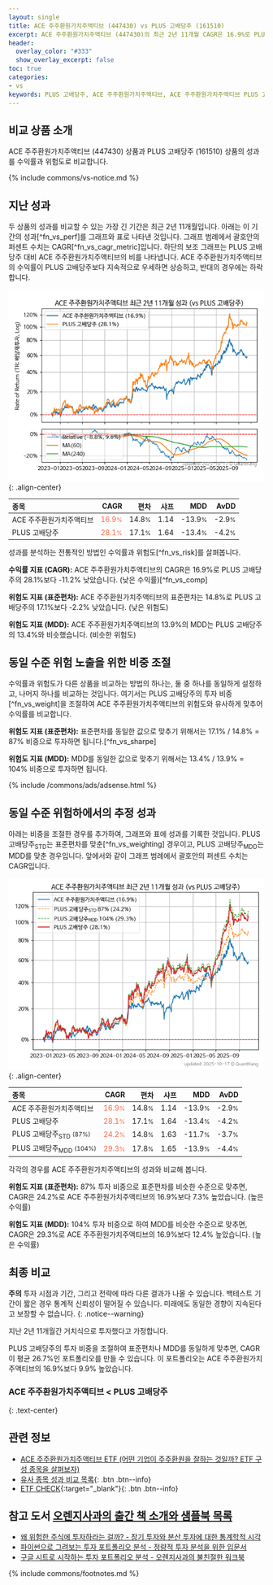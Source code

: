 ```yaml
---
layout: single
title: ACE 주주환원가치주액티브 (447430) vs PLUS 고배당주 (161510)
excerpt: ACE 주주환원가치주액티브 (447430)의 최근 2년 11개월 CAGR은 16.9%로 PLUS 고배당주 (161510)의 28.1%보다 -11.2% 낮았습니다.
header:
  overlay_color: "#333"
  show_overlay_excerpt: false
toc: true
categories:
- vs
keywords: PLUS 고배당주, ACE 주주환원가치주액티브, ACE 주주환원가치주액티브 PLUS 고배당주 비교, 447430, 161510, 447430 447430 비교
---
```


## 비교 상품 소개


ACE 주주환원가치주액티브 (447430) 상품과 PLUS 고배당주 (161510) 상품의 성과를 수익률과 위험도로 비교합니다.





{% include commons/vs-notice.md %}

## 지난 성과

두 상품의 성과를 비교할 수 있는 가장 긴 기간은 최근 2년 11개월입니다. 아래는 이 기간의 성과[^fn_vs_perf]를 그래프와 표로 나타낸 것입니다.
그래프 범례에서 괄호안의 퍼센트 수치는 CAGR[^fn_vs_cagr_metric]입니다.
하단의 보조 그래프는 PLUS 고배당주 대비 ACE 주주환원가치주액티브의 비를 나타냅니다.
ACE 주주환원가치주액티브의 수익률이 PLUS 고배당주보다 지속적으로 우세하면 상승하고, 반대의 경우에는 하락합니다.

![ACE 주주환원가치주액티브](/vs/images/447430-vs-161510_dual.png){: .align-center}

| **종목** | **CAGR** | **편차** | **샤프** | **MDD** | **AvDD** |
| :------------ | ------: | -----------: | -------: | ------: | -------: |
| ACE 주주환원가치주액티브 | <span style="color: tomato">16.9<small>%</small></span> | 14.8<small>%</small> | 1.14 | -13.9<small>%</small> | -2.9<small>%</small> |
| PLUS 고배당주 | <span style="color: tomato">28.1<small>%</small></span> | 17.1<small>%</small> | 1.64 | -13.4<small>%</small> | -4.2<small>%</small> |

<!-- more -->


성과를 분석하는 전통적인 방법인 수익률과 위험도[^fn_vs_risk]를 살펴봅니다.

**수익률 지표 (CAGR):** ACE 주주환원가치주액티브의 CAGR은 16.9%로 PLUS 고배당주의 28.1%보다 -11.2% 낮았습니다. (낮은 수익률)[^fn_vs_comp]

**위험도 지표 (표준편차):** ACE 주주환원가치주액티브의 표준편차는 14.8%로 PLUS 고배당주의 17.1%보다 -2.2% 낮았습니다. (낮은 위험도)

**위험도 지표 (MDD):** ACE 주주환원가치주액티브의 13.9%의 MDD는 PLUS 고배당주의 13.4%와 비슷했습니다. (비슷한 위험도)



## 동일 수준 위험 노출을 위한 비중 조절

수익률과 위험도가 다른 상품을 비교하는 방법의 하나는, 둘 중 하나를 동일하게 설정하고, 나머지 하나를 비교하는 것입니다.
여기서는 PLUS 고배당주의 투자 비중[^fn_vs_weight]을 조절하여 ACE 주주환원가치주액티브의 위험도와 유사하게 맞추어 수익률를 비교합니다.

**위험도 지표 (표준편차):** 표준편차를 동일한 값으로 맞추기 위해서는 17.1% / 14.8% = 87% 비중으로 투자하면 됩니다.[^fn_vs_sharpe]

**위험도 지표 (MDD):** MDD를 동일한 값으로 맞추기 위해서는 13.4% / 13.9% = 104% 비중으로 투자하면 됩니다.


{% include /commons/ads/adsense.html %}



## 동일 수준 위험하에서의 추정 성과

아래는 비중을 조절한 경우를 추가하여, 그래프와 표에 성과를 기록한 것입니다.
PLUS 고배당주<sub>STD</sub>는 표준편차를 맞춘[^fn_vs_weighting] 경우이고, PLUS 고배당주<sub>MDD</sub>는 MDD를 맞춘 경우입니다.
앞에서와 같이 그래프 범례에서 괄호안의 퍼센트 수치는 CAGR입니다.


![ACE 주주환원가치주액티브](/vs/images/447430-vs-161510.png){: .align-center}



| **종목** | **CAGR** | **편차** | **샤프** | **MDD** | **AvDD** |
| :------------ | ------: | -----------: | -------: | ------: | -------: |
| ACE 주주환원가치주액티브 | <span style="color: tomato">16.9<small>%</small></span> | 14.8<small>%</small> | 1.14 | -13.9<small>%</small> | -2.9<small>%</small> |
| PLUS 고배당주 | <span style="color: tomato">28.1<small>%</small></span> | 17.1<small>%</small> | 1.64 | -13.4<small>%</small> | -4.2<small>%</small> |
| PLUS 고배당주<sub>STD</sub> <small>(87%)</small> | <span style="color: tomato">24.2<small>%</small></span> | 14.8<small>%</small> | 1.63 | -11.7<small>%</small> | -3.7<small>%</small> |
| PLUS 고배당주<sub>MDD</sub> <small>(104%)</small> | <span style="color: tomato">29.3<small>%</small></span> | 17.8<small>%</small> | 1.65 | -13.9<small>%</small> | -4.4<small>%</small> |



각각의 경우를 ACE 주주환원가치주액티브의 성과와 비교해 봅니다.

**위험도 지표 (표준편차):** 87% 투자 비중으로 표준편차를 비슷한 수준으로 맞추면, CAGR은 24.2%로 ACE 주주환원가치주액티브의 16.9%보다 7.3% 높았습니다. (높은 수익률)

**위험도 지표 (MDD):** 104% 투자 비중으로 하여 MDD를 비슷한 수준으로 맞추면, CAGR은 29.3%로 ACE 주주환원가치주액티브의 16.9%보다 12.4% 높았습니다. (높은 수익률)




## 최종 비교

**주의** 투자 시점과 기간, 그리고 전략에 따라 다른 결과가 나올 수 있습니다. 백테스트 기간이 짧은 경우 통계적 신뢰성이 떨어질 수 있습니다. 미래에도 동일한 경향이 지속된다고 보장할 수 없습니다.
{: .notice--warning}

지난 2년 11개월간 거치식으로 투자했다고 가정합니다.

PLUS 고배당주의 투자 비중을 조절하여 표준편차나 MDD를 동일하게 맞추면, CAGR이 평균 26.7%인 포트폴리오를 만들 수 있습니다.
이 포트폴리오는 ACE 주주환원가치주액티브의 16.9%보다 9.9% 높았습니다.

### ACE 주주환원가치주액티브 &lt; PLUS 고배당주
{: .text-center}


## 관련 정보

- [ACE 주주환원가치주액티브 ETF (어떤 기업이 주주환원을 잘하는 것일까? ETF 구성 종목을 살펴보자)](https://kongdori.tistory.com/218)
- [유사 종목 성과 비교 목록](/vs/){: .btn .btn--info}
- [ETF CHECK](https://www.etfcheck.co.kr/mobile/etpitem/161510/compare?compCode%5B%5D=447430){:target="_blank"}{: .btn .btn--info}


## 참고 도서 [오렌지사과의 출간 책 소개와 샘플북 목록](https://kongdori.tistory.com/691)

- [왜 위험한 주식에 투자하라는 걸까? - 장기 투자와 분산 투자에 대한 통계학적 시각](https://kongdori.tistory.com/421)
- [파이썬으로 그려보는 투자 포트폴리오 분석  - 정량적 투자 분석을 위한 입문서](https://kongdori.tistory.com/643)
- [구글 시트로 시작하는 투자 포트폴리오 분석 - 오렌지사과의 불친절한 워크북](https://kongdori.tistory.com/449)

{% include commons/footnotes.md %}